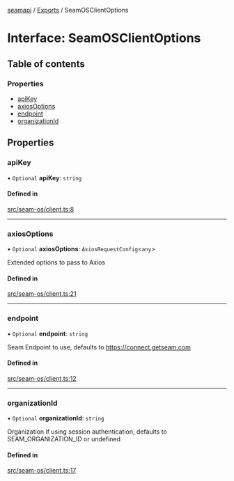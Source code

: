 [seamapi](../README.md) / [Exports](../modules.md) / SeamOSClientOptions

# Interface: SeamOSClientOptions

## Table of contents

### Properties

- [apiKey](SeamOSClientOptions.md#apikey)
- [axiosOptions](SeamOSClientOptions.md#axiosoptions)
- [endpoint](SeamOSClientOptions.md#endpoint)
- [organizationId](SeamOSClientOptions.md#organizationid)

## Properties

### apiKey

• `Optional` **apiKey**: `string`

#### Defined in

[src/seam-os/client.ts:8](https://github.com/hello-seam/seamapi-javascript/blob/main/src/seam-os/client.ts#L8)

___

### axiosOptions

• `Optional` **axiosOptions**: `AxiosRequestConfig`<`any`\>

Extended options to pass to Axios

#### Defined in

[src/seam-os/client.ts:21](https://github.com/hello-seam/seamapi-javascript/blob/main/src/seam-os/client.ts#L21)

___

### endpoint

• `Optional` **endpoint**: `string`

Seam Endpoint to use, defaults to https://connect.getseam.com

#### Defined in

[src/seam-os/client.ts:12](https://github.com/hello-seam/seamapi-javascript/blob/main/src/seam-os/client.ts#L12)

___

### organizationId

• `Optional` **organizationId**: `string`

Organization if using session authentication, defaults to SEAM_ORGANIZATION_ID
or undefined

#### Defined in

[src/seam-os/client.ts:17](https://github.com/hello-seam/seamapi-javascript/blob/main/src/seam-os/client.ts#L17)
